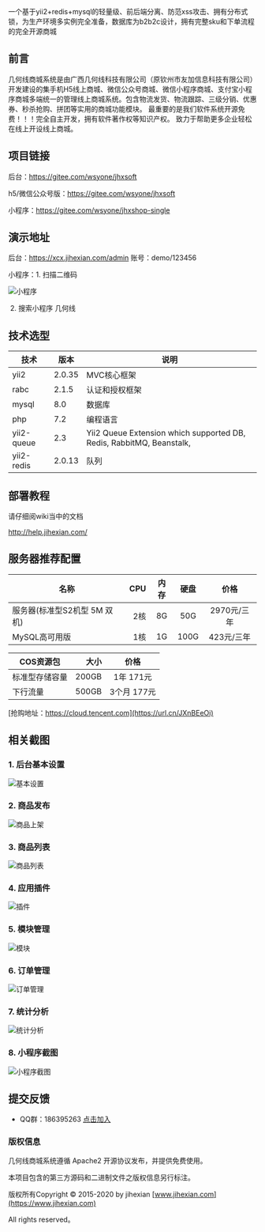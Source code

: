 一个基于yii2+redis+mysql的轻量级、前后端分离、防范xss攻击、拥有分布式锁，为生产环境多实例完全准备，数据库为b2b2c设计，拥有完整sku和下单流程的完全开源商城

## 前言

几何线商城系统是由广西几何线科技有限公司（原钦州市友加信息科技有限公司）开发建设的集手机H5线上商城、微信公众号商城、微信小程序商城、支付宝小程序商城多端统一的管理线上商城系统。包含物流发货、物流跟踪、三级分销、优惠券、秒杀抢购、拼团等实用的商城功能模块。 最重要的是我们软件系统开源免费！！！完全自主开发，拥有软件著作权等知识产权。 致力于帮助更多企业轻松在线上开设线上商城。 

## 项目链接
后台：https://gitee.com/wsyone/jhxsoft

h5/微信公众号版：https://gitee.com/wsyone/jhxsoft

小程序：https://gitee.com/wsyone/jhxshop-single

## 演示地址

 
后台：<https://xcx.jihexian.com/admin>  账号：demo/123456

小程序：1. 扫描二维码

![小程序](https://image.jihexian.com/20200224/4zFvTc18pETE6rQDDeaHEveuXTxsXdXUraVbkM5D.jpg)

​		2. 搜索小程序 几何线

## 技术选型

| 技术                    | 版本   | 说明                                    
| ---------------------- | ------ | --------------------------------------- 
| yii2                   | 2.0.35  | MVC核心框架                              
| rabc                   | 2.1.5  | 认证和授权框架                           
| mysql                  | 8.0    | 数据库                                   
| php                    | 7.2    | 编程语言                              
| yii2-queue             | 2.3    | Yii2 Queue Extension which supported DB, Redis, RabbitMQ, Beanstalk, 
| yii2-redis             | 2.0.13 | 队列                                  


## 部署教程

请仔细阅wiki当中的文档

http://help.jihexian.com/


## 服务器推荐配置

| 名称        | CPU    |  内存  |  硬盘  |  价格  |
| --------    | -----:   | :----: | :----: | :----: |
| 服务器(标准型S2机型 5M 双机)       | 2核      |   8G    |   50G    |   2970元/三年    |
| MySQL高可用版| 1核      |   1G    |   100G    | 423元/三年    |

| COS资源包     | 大小     |  价格     |
| --------     | -----:   | :----:   |
| 标准型存储容量 |200GB	  |1年	171元|
| 下行流量      | 500GB	  |3个月	177元|

[抢购地址：https://cloud.tencent.com](https://url.cn/JXnBEeOi)  

## 相关截图


### 1. 后台基本设置

![基本设置](https://www.jihexian.com/doc/images/base.jpg)

### 2. 商品发布

![商品上架](https://www.jihexian.com/doc/images/goods_add.jpg)

### 3. 商品列表

![商品列表](https://www.jihexian.com/doc/images/goods.jpg)

### 4. 应用插件

![插件](https://www.jihexian.com/doc/images/plugin.jpg)

### 5. 模块管理

![模块](https://www.jihexian.com/doc/images/module.jpg)

### 6. 订单管理

![订单管理](https://www.jihexian.com/doc/images/order.jpg)

### 7. 统计分析

![统计分析](https://www.jihexian.com/doc/images/tongji.jpg)

### 8. 小程序截图

![小程序截图](https://www.jihexian.com/doc/images/mini.jpg "小程序截图")



## 提交反馈

- QQ群：186395263  [点击加入](http://shang.qq.com/wpa/qunwpa?idkey=0b70447a4e376c39e302c369172bfb0ea800251c50cdc450d94b3bfc0f08923b)


### 版权信息

几何线商城系统遵循 Apache2 开源协议发布，并提供免费使用。

本项目包含的第三方源码和二进制文件之版权信息另行标注。

版权所有Copyright © 2015-2020 by jihexian [www.jihexian.com](https://www.jihexian.com)

All rights reserved。

